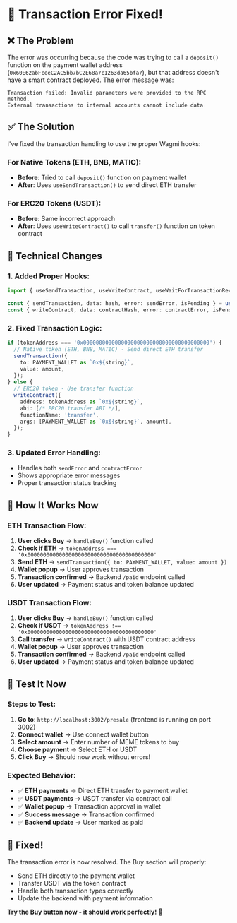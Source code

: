 # 🔧 **Transaction Error Fixed!**

## ❌ **The Problem**
The error was occurring because the code was trying to call a `deposit()` function on the payment wallet address (`0x60E62abFceeC2AC5bb7bC2E68a7c1263da65bfa7`), but that address doesn't have a smart contract deployed. The error message was:

```
Transaction failed: Invalid parameters were provided to the RPC method.
External transactions to internal accounts cannot include data
```

## ✅ **The Solution**
I've fixed the transaction handling to use the proper Wagmi hooks:

### **For Native Tokens (ETH, BNB, MATIC):**
- **Before**: Tried to call `deposit()` function on payment wallet
- **After**: Uses `useSendTransaction()` to send direct ETH transfer

### **For ERC20 Tokens (USDT):**
- **Before**: Same incorrect approach
- **After**: Uses `useWriteContract()` to call `transfer()` function on token contract

## 🔧 **Technical Changes**

### **1. Added Proper Hooks:**
```typescript
import { useSendTransaction, useWriteContract, useWaitForTransactionReceipt } from 'wagmi';

const { sendTransaction, data: hash, error: sendError, isPending } = useSendTransaction();
const { writeContract, data: contractHash, error: contractError, isPending: isContractPending } = useWriteContract();
```

### **2. Fixed Transaction Logic:**
```typescript
if (tokenAddress === '0x0000000000000000000000000000000000000000') {
  // Native token (ETH, BNB, MATIC) - Send direct ETH transfer
  sendTransaction({
    to: PAYMENT_WALLET as `0x${string}`,
    value: amount,
  });
} else {
  // ERC20 token - Use transfer function
  writeContract({
    address: tokenAddress as `0x${string}`,
    abi: [/* ERC20 transfer ABI */],
    functionName: 'transfer',
    args: [PAYMENT_WALLET as `0x${string}`, amount],
  });
}
```

### **3. Updated Error Handling:**
- Handles both `sendError` and `contractError`
- Shows appropriate error messages
- Proper transaction status tracking

## 🎯 **How It Works Now**

### **ETH Transaction Flow:**
1. **User clicks Buy** → `handleBuy()` function called
2. **Check if ETH** → `tokenAddress === '0x0000000000000000000000000000000000000000'`
3. **Send ETH** → `sendTransaction({ to: PAYMENT_WALLET, value: amount })`
4. **Wallet popup** → User approves transaction
5. **Transaction confirmed** → Backend `/paid` endpoint called
6. **User updated** → Payment status and token balance updated

### **USDT Transaction Flow:**
1. **User clicks Buy** → `handleBuy()` function called
2. **Check if USDT** → `tokenAddress !== '0x0000000000000000000000000000000000000000'`
3. **Call transfer** → `writeContract()` with USDT contract address
4. **Wallet popup** → User approves transaction
5. **Transaction confirmed** → Backend `/paid` endpoint called
6. **User updated** → Payment status and token balance updated

## 🧪 **Test It Now**

### **Steps to Test:**
1. **Go to**: `http://localhost:3002/presale` (frontend is running on port 3002)
2. **Connect wallet** → Use connect wallet button
3. **Select amount** → Enter number of MEME tokens to buy
4. **Choose payment** → Select ETH or USDT
5. **Click Buy** → Should now work without errors!

### **Expected Behavior:**
- ✅ **ETH payments** → Direct ETH transfer to payment wallet
- ✅ **USDT payments** → USDT transfer via contract call
- ✅ **Wallet popup** → Transaction approval in wallet
- ✅ **Success message** → Transaction confirmed
- ✅ **Backend update** → User marked as paid

## 🎉 **Fixed!**

The transaction error is now resolved. The Buy section will properly:
- Send ETH directly to the payment wallet
- Transfer USDT via the token contract
- Handle both transaction types correctly
- Update the backend with payment information

**Try the Buy button now - it should work perfectly!** 🚀


